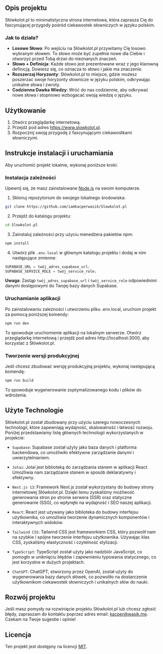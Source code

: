 ## Opis projektu

Słówkolot.pl to minimalistyczna strona internetowa, która zaprasza Cię do fascynującej przygody pośród ciekawostek słowniczych w języku polskim.

### Jak to działa?

- **Losowe Słowo**: Po wejściu na Słówkolot.pl przywitamy Cię losowo wybranym słowem. To słowo może być zupełnie nowe dla Ciebie i otworzyć przed Tobą drzwi do nieznanych znaczeń.
- **Słowo + Definicja**: Każde słowo jest prezentowane wraz z jego klarowną definicją. Dowiesz się, co oznacza to słowo i jakie ma znaczenie.
- **Rozszerzaj Horyzonty**: Słówkolot.pl to miejsce, gdzie możesz poszerzać swoje horyzonty słownicze w języku polskim, odkrywając unikalne słowa i zwroty.
- **Codzienna Dawka Wiedzy**: Wróć do nas codziennie, aby odkrywać nowe słowa i stopniowo wzbogacać swoją wiedzę o języku.

## Użytkowanie

1. Otwórz przeglądarkę internetową.
2. Przejdź pod adres https://www.slowkolot.pl.
3. Rozpocznij swoją przygodę z fascynującymi ciekawostkami słowniczymi.

## Instrukcje instalacji i uruchamiania

Aby uruchomić projekt lokalnie, wykonaj poniższe kroki:

### Instalacja zależności

Upewnij się, że masz zainstalowane [Node.js](https://nodejs.org/) na swoim komputerze.

1. Sklonuj repozytorium do swojego lokalnego środowiska:

```bash
git clone https://github.com/iamkacperwasik/Slowkolot.pl
```

2. Przejdź do katalogu projektu:

```bash
cd Slowkolot.pl
```

3. Zainstaluj zależności przy użyciu menedżera pakietów npm:

```bash
npm install
```

4. Utwórz plik `.env.local` w głównym katalogu projektu i dodaj w nim następujące zmienne:

```js
SUPABASE_URL = twój_adres_supabase_url;
SUPABASE_SERVICE_ROLE = twój_service_role;
```

**Uwaga**: Zastąp `twój_adres_supabase_url` i `twój_service_role` odpowiednimi danymi dostępowymi do Twojej bazy danych Supabase.

### Uruchamianie aplikacji

Po zainstalowaniu zależności i utworzeniu pliku .env.local, uruchom projekt za pomocą poniższej komendy:

```bash
npm run dev
```

To spowoduje uruchomienie aplikacji na lokalnym serwerze. Otwórz przeglądarkę internetową i przejdź pod adres http://localhost:3000, aby korzystać z Słówkolot.pl.

### Tworzenie wersji produkcyjnej

Jeśli chcesz zbudować wersję produkcyjną projektu, wykonaj następującą komendę:

```bash
npm run build
```

To spowoduje wygenerowanie zoptymalizowanego kodu i plików do wdrożenia.

## Użyte Technologie

Słówkolot.pl został zbudowany przy użyciu szeregu nowoczesnych technologii, które zapewniają wydajność, skalowalność i łatwość rozwoju. Poniżej przedstawiamy listę głównych technologii wykorzystanych w projekcie:

- `Supabase`: Supabase został użyty jako baza danych i platforma backendowa, co umożliwiło efektywne zarządzanie danymi i uwierzytelnianiem.

- `Jotai`: Jotai jest biblioteką do zarządzania stanem w aplikacji React. Umożliwia nam zarządzanie stanem w sposób deklaratywny i efektywny.

- `Next.js 13`: Framework Next.js został wykorzystany do budowy strony internetowej Słówkolot.pl. Dzięki temu zyskaliśmy możliwość generowania stron po stronie serwera (SSR) oraz statyczne generowanie (SSG), co wpłynęło na wydajność i SEO naszej aplikacji.

- `React`: React jest używany jako biblioteka do budowy interfejsu użytkownika, co umożliwia tworzenie dynamicznych komponentów i interaktywnych widoków.

- `Tailwind CSS`: Tailwind CSS jest frameworkiem CSS, który pozwolił nam na szybkie i spójne tworzenie interfejsu użytkownika. Używając klas CSS, zyskaliśmy elastyczność i czytelność stylizacji.

- `TypeScript`: TypeScript został użyty jako nadzbiór JavaScript, co pomogło w uniknięciu błędów i zapewnieniu typowania statycznego, co jest korzystne w dużych projektach.

- `ChatGPT`: ChatGPT, stworzony przez OpenAI, został użyty do wygenerowania bazy danych słówek, co pozwoliło na dostarczenie użytkownikom ciekawostek słowniczych i unikalnych słów do nauki.

## Rozwój projektu

Jeśli masz pomysły na rozwinięcie projektu Słówkolot.pl lub chcesz zgłosić błędy, zapraszam do kontaktu poprzez adres email: [kacper@wasik.me](mailto:kacper@wasik.me).
Czekam na Twoje sugestie i opinie!

## Licencja

Ten projekt jest dostępny na licencji [MIT](./LICENSE).
